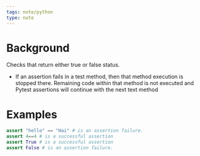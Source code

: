 ```yaml
---
tags: note/python
type: note
---
```

# Background
Checks that return either true or false status. 
- If an assertion fails in a test method, then that method execution is stopped there. Remaining code within that method is not executed and Pytest assertions will continue with the next text method

# Examples
```python
assert "hello" == "Hai" # is an assertion failure.
assert 4==4 # is a successful assertion
assert True # is a successful assertion
assert False # is an assertion failure.
```